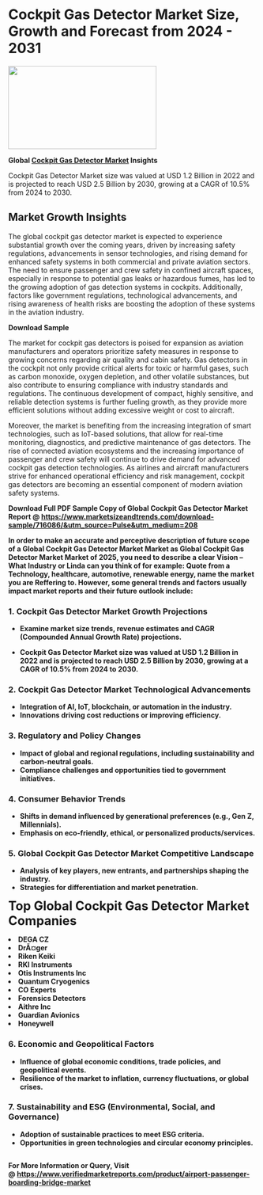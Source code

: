 <H1>Cockpit Gas Detector Market Size, Growth and Forecast from 2024 - 2031</H1><img class="aligncenter size-medium wp-image-584254" src="https://thirdeyenews.in/wp-content/uploads/2024/09/Global-Market-Research-300x168.jpeg" alt="" width="300" height="168" /><p><strong>Global&nbsp;<a href="https://www.marketsizeandtrends.com/download-sample/716086/&amp;utm_source=Pulse&amp;utm_medium=208">Cockpit Gas Detector Market</a> Insights</strong></p><p>Cockpit Gas Detector Market size was valued at USD 1.2 Billion in 2022 and is projected to reach USD 2.5 Billion by 2030, growing at a CAGR of 10.5% from 2024 to 2030.</p><p><h2>Market Growth Insights</h2> <p>The global cockpit gas detector market is expected to experience substantial growth over the coming years, driven by increasing safety regulations, advancements in sensor technologies, and rising demand for enhanced safety systems in both commercial and private aviation sectors. The need to ensure passenger and crew safety in confined aircraft spaces, especially in response to potential gas leaks or hazardous fumes, has led to the growing adoption of gas detection systems in cockpits. Additionally, factors like government regulations, technological advancements, and rising awareness of health risks are boosting the adoption of these systems in the aviation industry.</p> <p><strong>Download Sample</strong></p> <p>The market for cockpit gas detectors is poised for expansion as aviation manufacturers and operators prioritize safety measures in response to growing concerns regarding air quality and cabin safety. Gas detectors in the cockpit not only provide critical alerts for toxic or harmful gases, such as carbon monoxide, oxygen depletion, and other volatile substances, but also contribute to ensuring compliance with industry standards and regulations. The continuous development of compact, highly sensitive, and reliable detection systems is further fueling growth, as they provide more efficient solutions without adding excessive weight or cost to aircraft.</p> <p>Moreover, the market is benefiting from the increasing integration of smart technologies, such as IoT-based solutions, that allow for real-time monitoring, diagnostics, and predictive maintenance of gas detectors. The rise of connected aviation ecosystems and the increasing importance of passenger and crew safety will continue to drive demand for advanced cockpit gas detection technologies. As airlines and aircraft manufacturers strive for enhanced operational efficiency and risk management, cockpit gas detectors are becoming an essential component of modern aviation safety systems.</p> <p><strong></p><p><span class=""><strong>Download Full PDF Sample Copy of Global Cockpit Gas Detector Market Report</strong> @ <a href="https://www.marketsizeandtrends.com/download-sample/716086/&amp;utm_source=Pulse&amp;utm_medium=208" target="_blank">https://www.marketsizeandtrends.com/download-sample/716086/&amp;utm_source=Pulse&amp;utm_medium=208</a></span></p><p>In order to make an accurate and perceptive description of future scope of a Global&nbsp;Cockpit Gas Detector Market Market as Global&nbsp;Cockpit Gas Detector Market Market of 2025, you need to describe a clear Vision &ndash; What Industry or Linda can you think of for example: Quote from a Technology, healthcare, automotive, renewable energy, name the market you are Reffering to. However, some general trends and factors usually impact market reports and their future outlook include:</p><h3>1.&nbsp;<strong>Cockpit Gas Detector Market Growth Projections</strong></h3><ul><li>Examine market size trends, revenue estimates and CAGR (Compounded Annual Growth Rate) projections.</li><li><p>Cockpit Gas Detector Market size was valued at USD 1.2 Billion in 2022 and is projected to reach USD 2.5 Billion by 2030, growing at a CAGR of 10.5% from 2024 to 2030.</p></li></ul><h3>2.&nbsp;<strong>Cockpit Gas Detector Market Technological Advancements</strong></h3><ul><li>Integration of AI, IoT, blockchain, or automation in the industry.</li><li>Innovations driving cost reductions or improving efficiency.</li></ul><h3>3.&nbsp;<strong>Regulatory and Policy Changes</strong></h3><ul><li>Impact of global and regional regulations, including sustainability and carbon-neutral goals.</li><li>Compliance challenges and opportunities tied to government initiatives.</li></ul><h3>4.&nbsp;<strong>Consumer Behavior Trends</strong></h3><ul><li>Shifts in demand influenced by generational preferences (e.g., Gen Z, Millennials).</li><li>Emphasis on eco-friendly, ethical, or personalized products/services.</li></ul><h3>5.&nbsp;<strong>Global Cockpit Gas Detector Market Competitive Landscape</strong></h3><ul><li>Analysis of key players, new entrants, and partnerships shaping the industry.</li><li>Strategies for differentiation and market penetration.</li></ul><p data-pm-slice="1 1 []"><span style="color: inherit; font-family: inherit; font-size: 25px;">Top Global Cockpit Gas Detector Market Companies</span></p><div class="" data-test-id=""><p><li>DEGA CZ</li><li> DrÃ¤ger</li><li> Riken Keiki</li><li> RKI Instruments</li><li> Otis Instruments Inc</li><li> Quantum Cryogenics</li><li> CO Experts</li><li> Forensics Detectors</li><li> Aithre Inc</li><li> Guardian Avionics</li><li> Honeywell</li></p></div><h3>6.&nbsp;<strong>Economic and Geopolitical Factors</strong></h3><ul><li>Influence of global economic conditions, trade policies, and geopolitical events.</li><li>Resilience of the market to inflation, currency fluctuations, or global crises.</li></ul><h3>7.&nbsp;<strong>Sustainability and ESG (Environmental, Social, and Governance)</strong></h3><ul><li>Adoption of sustainable practices to meet ESG criteria.</li><li>Opportunities in green technologies and circular economy principles.</li></ul><h2><strong style="font-size: 14px;">For More Information or Query, Visit @&nbsp;</strong><a style="background-color: #ffffff; font-size: 14px;" href="https://www.marketsizeandtrends.com/report/cockpit-gas-detector-market/" target="_blank">https://www.verifiedmarketreports.com/product/airport-passenger-boarding-bridge-market</a></h2>
